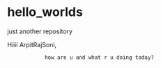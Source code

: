 # hello_worlds
just another repository


Hiiii ArpitRajSoni,
    
                how are u and what r u doing today?
